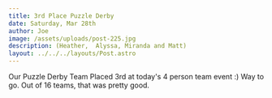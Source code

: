 ```yaml
---
title: 3rd Place Puzzle Derby
date: Saturday, Mar 28th
author: Joe
image: /assets/uploads/post-225.jpg
description: (Heather,  Alyssa, Miranda and Matt)
layout: ../../../layouts/Post.astro
---
```


Our Puzzle Derby Team Placed 3rd at today's 4 person team event :)  Way to go.    Out of 16 teams, that was pretty good.
